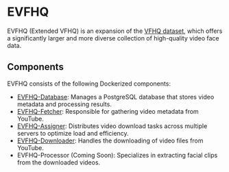 # EVFHQ

EVFHQ (Extended VFHQ) is an expansion of the [VFHQ dataset](https://liangbinxie.github.io/projects/vfhq/), which offers a significantly larger and more diverse collection of high-quality video face data.

## Components

EVFHQ consists of the following Dockerized components:

- [EVFHQ-Database](https://github.com/anjieyang/EVFHQ-Database): Manages a PostgreSQL database that stores video metadata and processing results.
- [EVFHQ-Fetcher](https://github.com/anjieyang/EVFHQ-Fetcher): Responsible for gathering video metadata from YouTube.
- [EVFHQ-Assigner](https://github.com/anjieyang/EVFHQ-Assigner): Distributes video download tasks across multiple servers to optimize load and efficiency.
- [EVFHQ-Downloader](https://github.com/anjieyang/EVFHQ-Downloader): Handles the downloading of video files from YouTube.
- EVFHQ-Processor (Coming Soon): Specializes in extracting facial clips from the downloaded videos.
